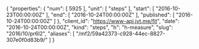 {
  "properties": {
    "num": [
      5925
    ],
    "unit": [
      "steps"
    ],
    "start": [
      "2016-10-23T00:00:00Z"
    ],
    "end": [
      "2016-10-24T00:00:00Z"
    ],
    "published": [
      "2016-10-24T00:00:00Z"
    ]
  },
  "client_id": "https://www-api.jvt.me/fit",
  "date": "2016-10-24T00:00:00Z",
  "kind": "steps",
  "h": "h-measure",
  "slug": "2016/10/pr6l2",
  "aliases": [
    "/mf2/59a42373-c928-44ec-8827-307e0f0d83b9/"
  ]
}
